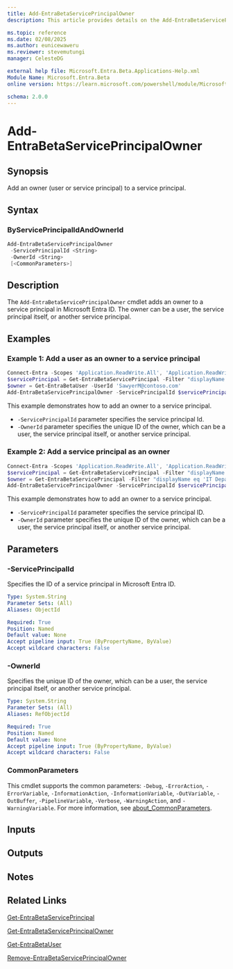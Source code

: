 ```yaml
---
title: Add-EntraBetaServicePrincipalOwner
description: This article provides details on the Add-EntraBetaServicePrincipalOwner command.

ms.topic: reference
ms.date: 02/08/2025
ms.author: eunicewaweru
ms.reviewer: stevemutungi
manager: CelesteDG

external help file: Microsoft.Entra.Beta.Applications-Help.xml
Module Name: Microsoft.Entra.Beta
online version: https://learn.microsoft.com/powershell/module/Microsoft.Entra.Beta/Add-EntraBetaServicePrincipalOwner

schema: 2.0.0
---
```


# Add-EntraBetaServicePrincipalOwner

## Synopsis

Add an owner (user or service principal) to a service principal.

## Syntax

### ByServicePrincipalIdAndOwnerId

```powershell
Add-EntraBetaServicePrincipalOwner
 -ServicePrincipalId <String>
 -OwnerId <String>
 [<CommonParameters>]
```

## Description

The `Add-EntraBetaServicePrincipalOwner` cmdlet adds an owner to a service principal in Microsoft Entra ID. The owner can be a user, the service principal itself, or another service principal.

## Examples

### Example 1: Add a user as an owner to a service principal

```powershell
Connect-Entra -Scopes 'Application.ReadWrite.All', 'Application.ReadWrite.OwnedBy'
$servicePrincipal = Get-EntraBetaServicePrincipal -Filter "displayName eq 'Helpdesk Application'"
$owner = Get-EntraBetaUser -UserId 'SawyerM@contoso.com'
Add-EntraBetaServicePrincipalOwner -ServicePrincipalId $servicePrincipal.Id -OwnerId $owner.Id
```

This example demonstrates how to add an owner to a service principal.

- `-ServicePrincipalId` parameter specifies the service principal Id.
- `-OwnerId` parameter specifies the unique ID of the owner, which can be a user, the service principal itself, or another service principal.

### Example 2: Add a service principal as an owner

```powershell
Connect-Entra -Scopes 'Application.ReadWrite.All', 'Application.ReadWrite.OwnedBy'
$servicePrincipal = Get-EntraBetaServicePrincipal -Filter "displayName eq 'Helpdesk Application'"
$owner = Get-EntraBetaServicePrincipal -Filter "displayName eq 'IT Department'"
Add-EntraBetaServicePrincipalOwner -ServicePrincipalId $servicePrincipal.Id -OwnerId $owner.Id
```

This example demonstrates how to add an owner to a service principal.

- `-ServicePrincipalId` parameter specifies the service principal ID.
- `-OwnerId` parameter specifies the unique ID of the owner, which can be a user, the service principal itself, or another service principal.

## Parameters

### -ServicePrincipalId

Specifies the ID of a service principal in Microsoft Entra ID.

```yaml
Type: System.String
Parameter Sets: (All)
Aliases: ObjectId

Required: True
Position: Named
Default value: None
Accept pipeline input: True (ByPropertyName, ByValue)
Accept wildcard characters: False
```

### -OwnerId

Specifies the unique ID of the owner, which can be a user, the service principal itself, or another service principal.

```yaml
Type: System.String
Parameter Sets: (All)
Aliases: RefObjectId

Required: True
Position: Named
Default value: None
Accept pipeline input: True (ByPropertyName, ByValue)
Accept wildcard characters: False
```

### CommonParameters

This cmdlet supports the common parameters: `-Debug`, `-ErrorAction`, `-ErrorVariable`, `-InformationAction`, `-InformationVariable`, `-OutVariable`, `-OutBuffer`, `-PipelineVariable`, `-Verbose`, `-WarningAction`, and `-WarningVariable`. For more information, see [about_CommonParameters](https://go.microsoft.com/fwlink/?LinkID=113216).

## Inputs

## Outputs

## Notes

## Related Links

[Get-EntraBetaServicePrincipal](Get-EntraBetaServicePrincipal.md)

[Get-EntraBetaServicePrincipalOwner](Get-EntraBetaServicePrincipalOwner.md)

[Get-EntraBetaUser](Get-EntraBetaUser.md)

[Remove-EntraBetaServicePrincipalOwner](Remove-EntraBetaServicePrincipalOwner.md)
